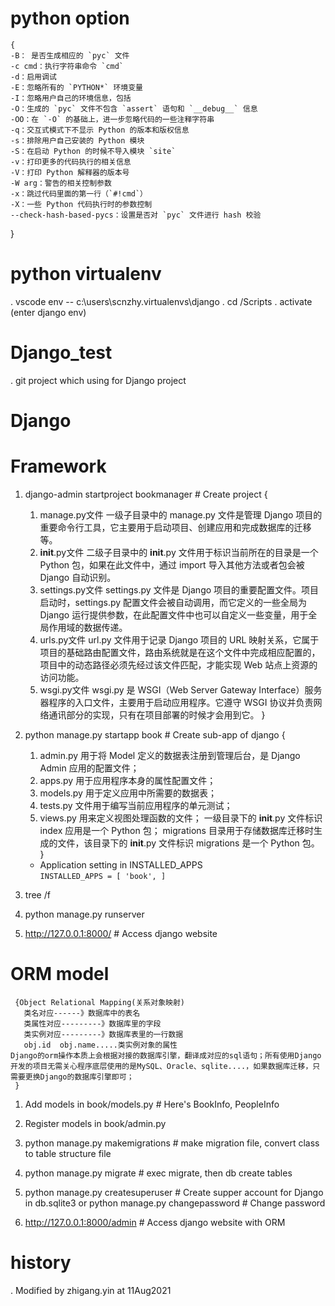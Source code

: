 # python option
    {
    -B： 是否生成相应的 `pyc` 文件
    -c cmd：执行字符串命令 `cmd`
    -d：启用调试
    -E：忽略所有的 `PYTHON*` 环境变量
    -I：忽略用户自己的环境信息，包括
    -O：生成的 `pyc` 文件不包含 `assert` 语句和 `__debug__` 信息
    -OO：在 `-O` 的基础上，进一步忽略代码的一些注释字符串
    -q：交互式模式下不显示 Python 的版本和版权信息
    -s：排除用户自己安装的 Python 模块
    -S：在启动 Python 的时候不导入模块 `site`
    -v：打印更多的代码执行的相关信息
    -V：打印 Python 解释器的版本号
    -W arg：警告的相关控制参数
    -x：跳过代码里面的第一行（`#!cmd`）
    -X：一些 Python 代码执行时的参数控制
    --check-hash-based-pycs：设置是否对 `pyc` 文件进行 hash 校验
}

# python virtualenv
   . vscode env -- c:\users\scnzhy\.virtualenvs\django
   . cd <env>/Scripts
   . activate (enter django env)

# Django_test
   . git project which using for Django project

# Django
   # Framework
   1. django-admin startproject bookmanager # Create project
       {
        1) manage.py文件
          一级子目录中的 manage.py 文件是管理 Django 项目的重要命令行工具，它主要用于启动项目、创建应用和完成数据库的迁移等。
        2) __init__.py文件
          二级子目录中的 __init__.py 文件用于标识当前所在的目录是一个 Python 包，如果在此文件中，通过 import 导入其他方法或者包会被 Django 自动识别。
        3) settings.py文件
          settings.py 文件是 Django 项目的重要配置文件。项目启动时，settings.py 配置文件会被自动调用，而它定义的一些全局为 Django 运行提供参数，在此配置文件中也可以自定义一些变量，用于全局作用域的数据传递。
        4) urls.py文件
          url.py 文件用于记录 Django 项目的 URL 映射关系，它属于项目的基础路由配置文件，路由系统就是在这个文件中完成相应配置的，项目中的动态路径必须先经过该文件匹配，才能实现 Web 站点上资源的访问功能。
        5) wsgi.py文件
          wsgi.py 是 WSGI（Web Server Gateway Interface）服务器程序的入口文件，主要用于启动应用程序。它遵守 WSGI 协议并负责网络通讯部分的实现，只有在项目部署的时候才会用到它。
        } 
   2. python manage.py startapp book  # Create sub-app of django
       {
        1) admin.py 用于将 Model 定义的数据表注册到管理后台，是 Django Admin 应用的配置文件；
        2) apps.py 用于应用程序本身的属性配置文件；
        3) models.py 用于定义应用中所需要的数据表；
        4) tests.py 文件用于编写当前应用程序的单元测试；
        5) views.py 用来定义视图处理函数的文件；
        一级目录下的 __init__.py 文件标识 index 应用是一个 Python 包；
        migrations 目录用于存储数据库迁移时生成的文件，该目录下的 __init__.py 文件标识 migrations 是一个 Python 包。
        }
        - Application setting in INSTALLED_APPS  
        <code>INSTALLED_APPS = [
        'book',
        ]</code>

   3. tree /f <dir>

   4. python manage.py runserver

   5. http://127.0.0.1:8000/ # Access django website
   
   # ORM model
     {Object Relational Mapping(关系对象映射)
       类名对应------》数据库中的表名
       类属性对应---------》数据库里的字段
       类实例对应---------》数据库表里的一行数据
       obj.id  obj.name.....类实例对象的属性
    Django的orm操作本质上会根据对接的数据库引擎，翻译成对应的sql语句；所有使用Django开发的项目无需关心程序底层使用的是MySQL、Oracle、sqlite....，如果数据库迁移，只需要更换Django的数据库引擎即可；
     }
   1. Add models in book/models.py  # Here's BookInfo, PeopleInfo

   2. Register models in book/admin.py

   3. python manage.py makemigrations   # make migration file, convert class to table structure file

   4. python manage.py migrate  # exec migrate, then db create tables

   5. python manage.py createsuperuser  # Create supper account for Django in db.sqlite3
      or python manage.py changepassword # Change password

   6. http://127.0.0.1:8000/admin # Access django website with ORM

# history
   . Modified by zhigang.yin at 11Aug2021
